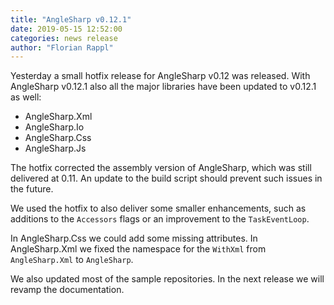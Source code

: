 ```yaml
---
title: "AngleSharp v0.12.1"
date: 2019-05-15 12:52:00
categories: news release
author: "Florian Rappl"
---
```

Yesterday a small hotfix release for AngleSharp v0.12 was released. With AngleSharp v0.12.1 also all the major libraries have been updated to v0.12.1 as well:

- AngleSharp.Xml
- AngleSharp.Io
- AngleSharp.Css
- AngleSharp.Js

The hotfix corrected the assembly version of AngleSharp, which was still delivered at 0.11. An update to the build script should prevent such issues in the future.

We used the hotfix to also deliver some smaller enhancements, such as additions to the `Accessors` flags or an improvement to the `TaskEventLoop`.

In AngleSharp.Css we could add some missing attributes. In AngleSharp.Xml we fixed the namespace for the `WithXml` from `AngleSharp.Xml` to `AngleSharp`.

We also updated most of the sample repositories. In the next release we will revamp the documentation.
